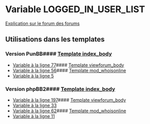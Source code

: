 # Variable LOGGED_IN_USER_LIST
[Explication sur le forum des forums](http://forum.forumactif.com/t294113-listing-des-variables#LOGGED_IN_USER_LIST)
## Utilisations dans les templates
### Version PunBB#### [Template index_body](punbb/index_body.md)
* [Variable à la ligne 77](../punbb/index_body.tpl#L77)#### [Template viewforum_body](punbb/viewforum_body.md)
* [Variable à la ligne 56](../punbb/viewforum_body.tpl#L56)#### [Template mod_whoisonline](punbb/mod_whoisonline.md)
* [Variable à la ligne 5](../punbb/mod_whoisonline.tpl#L5)
### Version phpBB2#### [Template index_body](subsilver/index_body.md)
* [Variable à la ligne 197](../subsilver/index_body.tpl#L197)#### [Template viewforum_body](subsilver/viewforum_body.md)
* [Variable à la ligne 33](../subsilver/viewforum_body.tpl#L33)
* [Variable à la ligne 62](../subsilver/viewforum_body.tpl#L62)#### [Template mod_whoisonline](subsilver/mod_whoisonline.md)
* [Variable à la ligne 11](../subsilver/mod_whoisonline.tpl#L11)